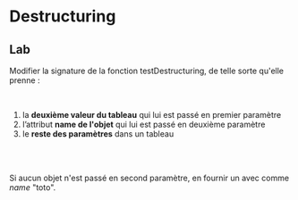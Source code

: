 <!-- .slide: class="exercice"-->

# Destructuring

## Lab

Modifier la signature de la fonction testDestructuring, de telle sorte qu'elle prenne :

<br />

1. la **deuxième valeur du tableau** qui lui est passé en premier paramètre
1. l’attribut **name de l'objet** qui lui est passé en deuxième paramètre
1. le **reste des paramètres** dans un tableau

<br />
<br />

Si aucun objet n'est passé en second paramètre, en fournir un avec comme _name_ "toto".
